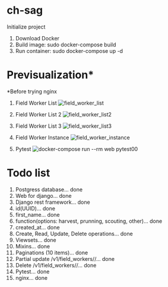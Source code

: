 # ch-sag
Initialize project
1. Download Docker
2. Build image: sudo docker-compose build
3. Run container: sudo docker-compose up -d

# Previsualization*
*Before trying nginx
1. Field Worker List
![field_worker_list](https://user-images.githubusercontent.com/3943324/134952231-b8647ee0-5849-421e-a180-0e44c8303f8e.png)

2. Field Worker List 2
![field_worker_list2](https://user-images.githubusercontent.com/3943324/134952255-fd69fa4a-3adc-4ad1-abd6-59a00986e456.png)

3. Field Worker List 3
![field_worker_list3](https://user-images.githubusercontent.com/3943324/134952314-cab0179a-5496-4c97-ab37-3d246dedcbe0.png)

4. Field Worker Instance
![field_worker_instance](https://user-images.githubusercontent.com/3943324/134952361-ffb77f23-33b4-4e4a-a036-997012795daa.png)

5. Pytest
![docker-compose run --rm web pytest00](https://user-images.githubusercontent.com/3943324/135513515-55113383-f4a6-4487-977f-8676c6ba026a.png)


# Todo list
1. Postgress database... done
2. Web for django... done
3. Django rest framework... done
4. id(UUID)... done
5. first_name... done
6. function(options: harvest, prunning, scouting, other)... done
7. created_at... done
8. Create, Read, Update, Delete operations... done
9. Viewsets... done
10. Mixins... done
11. Paginations (10 items)... done
12. Partial update /v1/field_workers/<id>/... done
13. Delete /v1/field_workers/<id>/... done
14. Pytest... done
14. nginx... done

